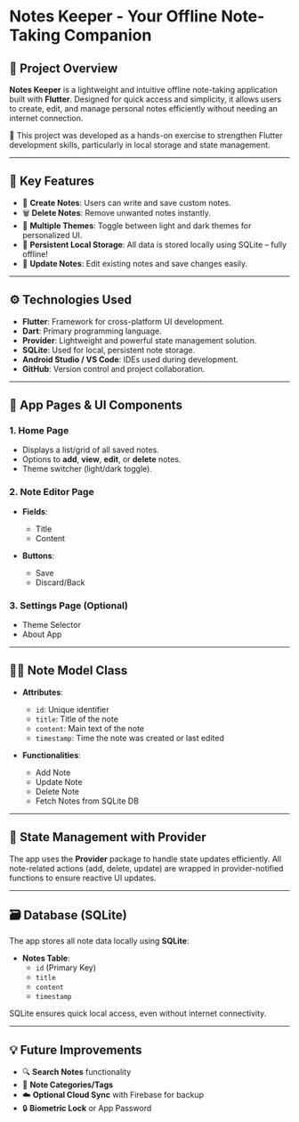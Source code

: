 # **Notes Keeper - Your Offline Note-Taking Companion**

## 🚀 Project Overview

**Notes Keeper** is a lightweight and intuitive offline note-taking application built with **Flutter**. Designed for quick access and simplicity, it allows users to create, edit, and manage personal notes efficiently without needing an internet connection.

🧠 This project was developed as a hands-on exercise to strengthen Flutter development skills, particularly in local storage and state management.

---

## 📌 Key Features

- 📝 **Create Notes**: Users can write and save custom notes.  
- 🗑️ **Delete Notes**: Remove unwanted notes instantly.  
- 🎨 **Multiple Themes**: Toggle between light and dark themes for personalized UI.  
- 📂 **Persistent Local Storage**: All data is stored locally using SQLite – fully offline!  
- 🔄 **Update Notes**: Edit existing notes and save changes easily.

---

## ⚙️ Technologies Used

- **Flutter**: Framework for cross-platform UI development.  
- **Dart**: Primary programming language.  
- **Provider**: Lightweight and powerful state management solution.  
- **SQLite**: Used for local, persistent note storage.  
- **Android Studio / VS Code**: IDEs used during development.  
- **GitHub**: Version control and project collaboration.

---

## 📱 App Pages & UI Components

### 1. **Home Page**

- Displays a list/grid of all saved notes.  
- Options to **add**, **view**, **edit**, or **delete** notes.  
- Theme switcher (light/dark toggle).

### 2. **Note Editor Page**

- **Fields**:  
  - Title  
  - Content  

- **Buttons**:  
  - Save  
  - Discard/Back

### 3. **Settings Page (Optional)**

- Theme Selector  
- About App

---

## 🧑‍💻 Note Model Class

- **Attributes**:  
  - `id`: Unique identifier  
  - `title`: Title of the note  
  - `content`: Main text of the note  
  - `timestamp`: Time the note was created or last edited  

- **Functionalities**:  
  - Add Note  
  - Update Note  
  - Delete Note  
  - Fetch Notes from SQLite DB

---

## 🔧 State Management with Provider

The app uses the **Provider** package to handle state updates efficiently. All note-related actions (add, delete, update) are wrapped in provider-notified functions to ensure reactive UI updates.

---

## 🗃️ Database (SQLite)

The app stores all note data locally using **SQLite**:

- **Notes Table**:  
  - `id` (Primary Key)  
  - `title`  
  - `content`  
  - `timestamp`

SQLite ensures quick local access, even without internet connectivity.

---

## 💡 Future Improvements

- 🔍 **Search Notes** functionality  
- 📁 **Note Categories/Tags**  
- ☁️ **Optional Cloud Sync** with Firebase for backup  
- 🔒 **Biometric Lock** or App Password
